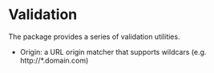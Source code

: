 # Validation

The package provides a series of validation utilities.

- Origin: a URL origin matcher that supports wildcars (e.g. http://*.domain.com)